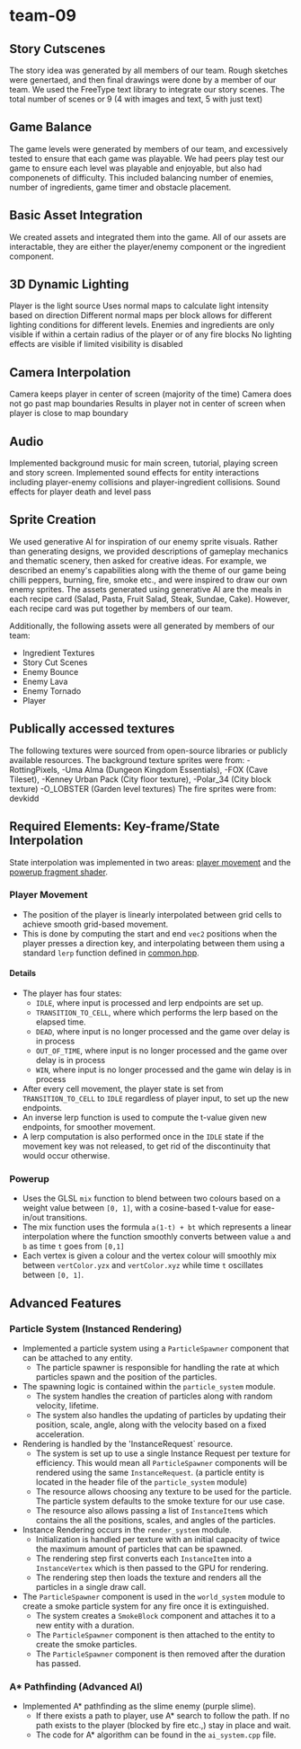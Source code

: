 # team-09

## Story Cutscenes
The story idea was generated by all members of our team. Rough sketches were genertaed, and then final drawings were done by a member of our team. We used the FreeType text library to integrate our story scenes. The total number of scenes or 9 (4 with images and text, 5 with just text)

## Game Balance
The game levels were generated by members of our team, and excessively tested to ensure that each game was playable. We had peers play test our game to ensure each level was playable and enjoyable, but also had componenets of difficulty. This included balancing number of enemies, number of ingredients, game timer and obstacle placement.

## Basic Asset Integration
We created assets and integrated them into the game. All of our assets are interactable, they are either the player/enemy component or the ingredient component.

## 3D Dynamic Lighting
Player is the light source
Uses normal maps to calculate light intensity based on direction
Different normal maps per block allows for different lighting conditions for different levels.
Enemies and ingredients are only visible if within a certain radius of the player or of any fire blocks
No lighting effects are visible if limited visibility is disabled

## Camera Interpolation
Camera keeps player in center of screen (majority of the time)
Camera does not go past map boundaries
Results in player not in center of screen when player is close to map boundary

## Audio
Implemented background music for main screen, tutorial, playing screen and story screen.
Implemented sound effects for entity interactions including player-enemy collisions and         player-ingredient collisions.
Sound effects for player death and level pass

## Sprite Creation
We used generative AI for inspiration of our enemy sprite visuals. Rather than generating designs, we provided descriptions of gameplay mechanics and thematic scenery, then asked for creative ideas. For example, we described an enemy's capabilities along with the theme of our game being
chilli peppers, burning, fire, smoke etc., and were inspired to draw our own enemy sprites. The assets generated using generative AI are the meals in each recipe card (Salad, Pasta, Fruit Salad, Steak, Sundae, Cake). However, each recipe card was put together by members of our team.


Additionally, the following assets were all generated by members of our team:
- Ingredient Textures
- Story Cut Scenes
- Enemy Bounce
- Enemy Lava
- Enemy Tornado
- Player


## Publically accessed textures
The following textures were sourced from open-source libraries or publicly available resources.
The background texture sprites were  from:
    -RottingPixels,
    -Uma Alma (Dungeon Kingdom Essentials),
    -FOX (Cave Tileset),
    -Kenney Urban Pack (City floor texture),
    -Polar_34 (City block texture)
    -O_LOBSTER (Garden level textures)
The fire sprites were  from: devkidd


## Required Elements: Key-frame/State Interpolation
State interpolation was implemented in two areas: [player movement](https://github.students.cs.ubc.ca/CPSC427-2024W-T2/team-09/blob/main/src/world_system.cpp#L193) and the [powerup fragment shader](https://github.students.cs.ubc.ca/CPSC427-2024W-T2/team-09/blob/main/shaders/powerup.fs.glsl#L18).

### Player Movement
- The position of the player is linearly interpolated between grid cells to achieve smooth grid-based movement.
- This is done by computing the start and end `vec2` positions when the player presses a direction key, and interpolating between them using a standard `lerp` function defined in [common.hpp](https://github.students.cs.ubc.ca/CPSC427-2024W-T2/team-09/blob/main/src/common.hpp#L115).

#### Details
- The player has four states:
    - `IDLE`, where input is processed and lerp endpoints are set up.
    - `TRANSITION_TO_CELL`, where which performs the lerp based on the elapsed time.
	- `DEAD`, where input is no longer processed and the game over delay is in process
	- `OUT_OF_TIME`, where input is no longer processed and the game over delay is in process
	- `WIN`, where input is no longer processed and the game win delay is in process
- After every cell movement, the player state is set from `TRANSITION_TO_CELL` to `IDLE` regardless of player input, to set up the new endpoints.
- An inverse lerp function is used to compute the t-value given new endpoints, for smoother movement.
- A lerp computation is also performed once in the `IDLE` state if the movement key was not released, to get rid of the discontinuity that would occur otherwise.

### Powerup
- Uses the GLSL `mix` function to blend between two colours based on a weight value between `[0, 1]`, with a cosine-based t-value for ease-in/out transitions.
- The mix function uses the formula `a(1-t) + bt` which represents a linear interpolation where the function smoothly converts between value `a` and `b` as time `t` goes from `[0,1]`
- Each vertex is given a colour and the vertex colour will smoothly mix between `vertColor.yzx` and `vertColor.xyz` while time `t` oscillates between `[0, 1]`.

## Advanced Features

### Particle System (Instanced Rendering)
- Implemented a particle system using a `ParticleSpawner` component that can be attached to any entity.
	- The particle spawner is responsible for handling the rate at which particles spawn and the position of the particles.
- The spawning logic is contained within the `particle_system` module.
	- The system handles the creation of particles along with random velocity, lifetime.
	- The system also handles the updating of particles by updating their position, scale, angle, along with the velocity based on a fixed acceleration.
- Rendering is handled by the 'InstanceRequest` resource.
	- The system is set up to use a single Instance Request per texture for efficiency. This would mean all `ParticleSpawner` components will be rendered using the same `InstanceRequest`. (a particle entity is located in the header file of the `particle_system` module)
	- The resource allows choosing any texture to be used for the particle. The particle system defaults to the smoke texture for our use case.
	- The resource also allows passing a list of `InstanceItem`s which contains the all the positions, scales, and angles of the particles.
- Instance Rendering occurs in the `render_system` module. 
	- Initialization is handled per texture with an initial capacity of twice the maximum amount of particles that can be spawned.
	- The rendering step first converts each `InstanceItem` into a `InstanceVertex` which is then passed to the GPU for rendering.
	- The rendering step then loads the texture and renders all the particles in a single draw call.
- The `ParticleSpawner` component is used in the `world_system` module to create a smoke particle system for any fire once it is extinguished.
	- The system creates a `SmokeBlock` component and attaches it to a new entity with a duration.
	- The `ParticleSpawner` component is then attached to the entity to create the smoke particles.
	- The `ParticleSpawner` component is then removed after the duration has passed.

### A* Pathfinding (Advanced AI)
- Implemented A* pathfinding as the slime enemy (purple slime).
  	- If there exists a path to player, use A* search to follow the path. If no path exists to the player (blocked by fire etc.,) stay in place and wait.
  	- The code for A* algorithm can be found in the `ai_system.cpp` file.
